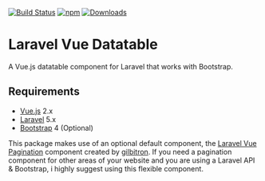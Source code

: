 [![Build Status](https://travis-ci.org/jamesdordoy/vue-datatable.svg?branch=master)](https://travis-ci.org/jamesdordoy/vue-datatable)
[![npm](https://img.shields.io/npm/v/laravel-vue-datatable.svg)](https://www.npmjs.com/package/laravel-vue-datatable)
[![Downloads](https://img.shields.io/npm/dt/laravel-vue-datatable.svg)](https://www.npmjs.com/package/laravel-vue-datatable)

# Laravel Vue Datatable
A Vue.js datatable component for Laravel that works with Bootstrap.

## Requirements

* [Vue.js](https://vuejs.org/) 2.x
* [Laravel](http://laravel.com/docs/) 5.x
* [Bootstrap](http://getbootstrap.com/) 4 (Optional)

<p class="wrap-text">
This package makes use of an optional default component, the <a href="https://github.com/gilbitron/laravel-vue-pagination">Laravel Vue Pagination</a> component created by <a href="https://github.com/gilbitron">gilbitron</a>. If you need a pagination component for other areas of your website and you are using a Laravel API &amp; Bootstrap, i highly suggest using this flexible component.
</p>